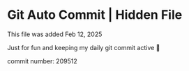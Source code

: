 # Git Auto Commit | Hidden File

This file was added Feb 12, 2025

Just for fun and keeping my daily git commit active 🤪

commit number: 209512
